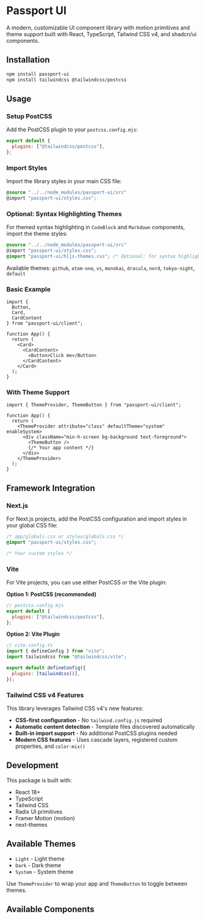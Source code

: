 # Passport UI

A modern, customizable UI component library with motion primitives and theme support built with React, TypeScript, Tailwind CSS v4, and shadcn/ui components.

## Installation

```bash
npm install passport-ui
npm install tailwindcss @tailwindcss/postcss
```

## Usage

### Setup PostCSS

Add the PostCSS plugin to your `postcss.config.mjs`:

```js
export default {
  plugins: ["@tailwindcss/postcss"],
};
```

### Import Styles

Import the library styles in your main CSS file:

```css
@source "../../node_modules/passport-ui/src"
@import "passport-ui/styles.css";
```

### Optional: Syntax Highlighting Themes

For themed syntax highlighting in `CodeBlock` and `Markdown` components, import the theme styles:

```css
@source "../../node_modules/passport-ui/src"
@import "passport-ui/styles.css";
@import "passport-ui/hljs-themes.css"; /* Optional: for syntax highlighting themes */
```

Available themes: `github`, `atom-one`, `vs`, `monokai`, `dracula`, `nord`, `tokyo-night`, `default`

### Basic Example

```tsx
import {
  Button,
  Card,
  CardContent
} from "passport-ui/client";

function App() {
  return (
    <Card>
      <CardContent>
        <Button>Click me</Button>
      </CardContent>
    </Card>
  );
}
```

### With Theme Support

```tsx
import { ThemeProvider, ThemeButton } from "passport-ui/client";

function App() {
  return (
    <ThemeProvider attribute="class" defaultTheme="system" enableSystem>
      <div className="min-h-screen bg-background text-foreground">
        <ThemeButton />
        {/* Your app content */}
      </div>
    </ThemeProvider>
  );
}
```

## Framework Integration

### Next.js

For Next.js projects, add the PostCSS configuration and import styles in your global CSS file:

```css
/* app/globals.css or styles/globals.css */
@import "passport-ui/styles.css";

/* Your custom styles */
```

### Vite

For Vite projects, you can use either PostCSS or the Vite plugin:

**Option 1: PostCSS (recommended)**

```js
// postcss.config.mjs
export default {
  plugins: ["@tailwindcss/postcss"],
};
```

**Option 2: Vite Plugin**

```js
// vite.config.ts
import { defineConfig } from "vite";
import tailwindcss from "@tailwindcss/vite";

export default defineConfig({
  plugins: [tailwindcss()],
});
```

### Tailwind CSS v4 Features

This library leverages Tailwind CSS v4's new features:

- **CSS-first configuration** - No `tailwind.config.js` required
- **Automatic content detection** - Template files discovered automatically
- **Built-in import support** - No additional PostCSS plugins needed
- **Modern CSS features** - Uses cascade layers, registered custom properties, and `color-mix()`

## Development

This package is built with:

- React 18+
- TypeScript
- Tailwind CSS
- Radix UI primitives
- Framer Motion (motion)
- next-themes

## Available Themes

- `Light` - Light theme
- `Dark` - Dark theme
- `System` - System theme

Use `ThemeProvider` to wrap your app and `ThemeButton` to toggle between themes.

## Available Components
